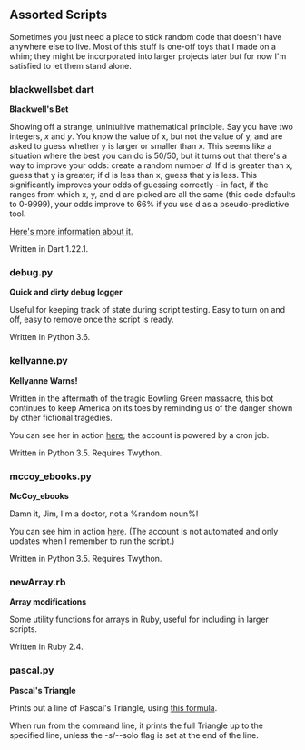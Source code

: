 ## Assorted Scripts

Sometimes you just need a place to stick random code that doesn't have anywhere else to live. Most of this stuff is one-off toys that I made on a whim; they might be incorporated into larger projects later but for now I'm satisfied to let them stand alone.

### blackwellsbet.dart

**Blackwell's Bet**

Showing off a strange, unintuitive mathematical principle. Say you have two integers, *x* and *y*. You know the value of x, but not the value of y, and are asked to guess whether y is larger or smaller than x. This seems like a situation where the best you can do is 50/50, but it turns out that there's a way to improve your odds: create a random number *d*. If d is greater than x, guess that y is greater; if d is less than x, guess that y is less. This significantly improves your odds of guessing correctly - in fact, if the ranges from which x, y, and d are picked are all the same (this code defaults to 0-9999), your odds improve to 66% if you use d as a pseudo-predictive tool.

[Here's more information about it.](https://www.futilitycloset.com/2016/06/28/blackwells-bet/)

Written in Dart 1.22.1.

### debug.py

**Quick and dirty debug logger**

Useful for keeping track of state during script testing. Easy to turn on and off, easy to remove once the script is ready.

Written in Python 3.6.

### kellyanne.py

**Kellyanne Warns!**

Written in the aftermath of the tragic Bowling Green massacre, this bot continues to keep America on its toes by reminding us of the danger shown by other fictional tragedies.

You can see her in action [here](https://www.twitter.com/kellyannewarns); the account is powered by a cron job.

Written in Python 3.5. Requires Twython.

### mccoy_ebooks.py

**McCoy_ebooks**

Damn it, Jim, I'm a doctor, not a %random noun%!

You can see him in action [here](https://www.twitter.com/mccoy_ebooks). (The account is not automated and only updates when I remember to run the script.)

Written in Python 3.5. Requires Twython.

### newArray.rb

**Array modifications**

Some utility functions for arrays in Ruby, useful for including in larger scripts.

Written in Ruby 2.4.

### pascal.py

**Pascal's Triangle**

Prints out a line of Pascal's Triangle, using [this formula](https://www.futilitycloset.com/2018/01/13/a-triangle-calculator/). 

When run from the command line, it prints the full Triangle up to the specified line, unless the -s/--solo flag is set at the end of the line.
